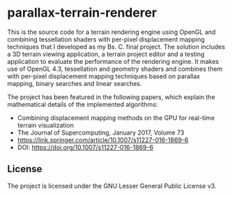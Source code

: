 # parallax-terrain-renderer

This is the source code for a terrain rendering engine using OpenGL and combining tessellation shaders with per-pixel displacement mapping techniques that I developed as my Bs. C. final project.
The solution includes a 3D terrain viewing application, a terrain project editor and a testing application to evaluate the performance of the rendering engine. It makes use of OpenGL 4.3, tessellation
and geometry shaders and combines them with per-pixel displacement mapping techniques based on parallax mapping, binary searches and linear searches.

The project has been featured in the following papers, which explain the mathematical details of the implemented algorithms:

* Combining displacement mapping methods on the GPU for real-time terrain visualization
* The Journal of Supercomputing, January 2017, Volume 73
* https://link.springer.com/article/10.1007/s11227-016-1869-6
* DOI: https://doi.org/10.1007/s11227-016-1869-6

## License

The project is licensed under the GNU Lesser General Public License v3.
